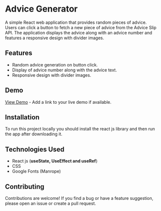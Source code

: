 # Advice Generator

A simple React web application that provides random pieces of advice. Users can click a button to fetch a new piece of advice from the Advice Slip API. The application displays the advice along with an advice number and features a responsive design with divider images.

## Features

- Random advice generation on button click.
- Display of advice number along with the advice text.
- Responsive design with divider images.

## Demo

[View Demo](https://advice-generator-m11.netlify.app/) - Add a link to your live demo if available.

## Installation

To run this project locally you should install the react js library and then run the app after downloading it.

## Technologies Used

- React js (**useState, UseEffect and useRef**)
- CSS
- Google Fonts (Manrope)

## Contributing

Contributions are welcome! If you find a bug or have a feature suggestion, please open an issue or create a pull request.
